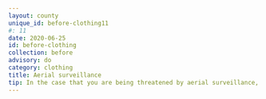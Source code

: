 ```yaml
---
layout: county 
unique_id: before-clothing11
#: 11
date: 2020-06-25
id: before-clothing
collection: before
advisory: do
category: clothing
title: Aerial surveillance
tip: In the case that you are being threatened by aerial surveillance, such as the predator drones that are being used by authorities, you can bring along an umbrella to cover the top portion of your head, along with other protesters, or you can bring disposable plastic ponchos to cover yourself.
---
```


